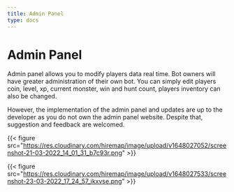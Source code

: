 ```yaml
---
title: Admin Panel
type: docs
---
```


# Admin Panel

Admin panel allows you to modify players data real time. Bot owners will have
greater administration of their own bot. You can simply edit players
coin, level, xp, current monster, win and hunt count, players inventory can
also be changed.

However, the implementation of the admin panel and updates are up to the
developer as you do not own the admin panel website. Despite that, suggestion
and feedback are welcomed.

{{< figure
src="https://res.cloudinary.com/hiremap/image/upload/v1648027052/screenshot-21-03-2022_14_01_31_b7c93r.png" >}}

{{< figure
src="https://res.cloudinary.com/hiremap/image/upload/v1648027533/screenshot-23-03-2022_17_24_57_ikxvse.png" >}}
